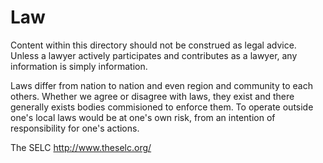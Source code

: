 Law
===

Content within this directory should not be construed as legal advice.  Unless a lawyer actively participates and contributes as a lawyer, any information is simply information.

Laws differ from nation to nation and even region and community to each others.  Whether we agree or disagree with laws, they exist and there generally exists bodies commisioned to enforce them.  To operate outside one's local laws would be at one's own risk, from an intention of responsibility for one's actions.

The SELC
http://www.theselc.org/
